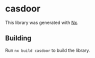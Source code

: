 # casdoor

This library was generated with [Nx](https://nx.dev).

## Building

Run `nx build casdoor` to build the library.
